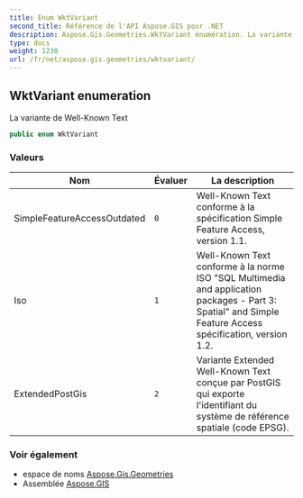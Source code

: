 ```yaml
---
title: Enum WktVariant
second_title: Référence de l'API Aspose.GIS pour .NET
description: Aspose.Gis.Geometries.WktVariant énumération. La variante de WellKnown Text
type: docs
weight: 1230
url: /fr/net/aspose.gis.geometries/wktvariant/
---
```

## WktVariant enumeration

La variante de Well-Known Text

```csharp
public enum WktVariant
```

### Valeurs

| Nom | Évaluer | La description |
| --- | --- | --- |
| SimpleFeatureAccessOutdated | `0` | Well-Known Text conforme à la spécification Simple Feature Access, version 1.1. |
| Iso | `1` | Well-Known Text conforme à la norme ISO "SQL Multimedia and application packages - Part 3: Spatial" and Simple Feature Access spécification, version 1.2. |
| ExtendedPostGis | `2` | Variante Extended Well-Known Text conçue par PostGIS qui exporte l'identifiant du système de référence spatiale (code EPSG). |

### Voir également

* espace de noms [Aspose.Gis.Geometries](../../aspose.gis.geometries/)
* Assemblée [Aspose.GIS](../../)


